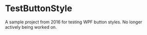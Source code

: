 # TestButtonStyle
A sample project from 2016 for testing WPF button styles. No longer actively being worked on.
